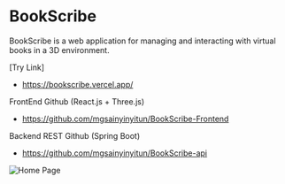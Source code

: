 # BookScribe

BookScribe is a web application for managing and interacting with virtual books in a 3D environment.

[Try Link]
- https://bookscribe.vercel.app/

FrontEnd Github (React.js + Three.js)
- https://github.com/mgsainyinyitun/BookScribe-Frontend

Backend REST Github (Spring Boot)
- https://github.com/mgsainyinyitun/BookScribe-api

![Home Page](https://github.com/user-attachments/assets/1a62d5dc-8cb0-4b3b-bca9-3dd71e93497c)
